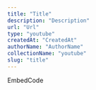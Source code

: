 ```yaml
---
title: "Title"
description: "Description"
url: "Url"
type: "youtube"
createdAt: "CreatedAt"
authorName: "AuthorName"
collectionName: "youtube"
slug: "title"
---
```

EmbedCode
